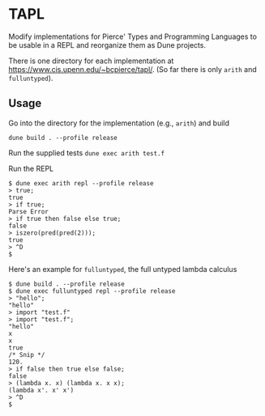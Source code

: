 # TAPL
Modify implementations for Pierce' Types and Programming Languages to be usable in a REPL
and reorganize them as Dune projects.

There is one directory for each implementation at https://www.cis.upenn.edu/~bcpierce/tapl/.
(So far there is only `arith` and `fulluntyped`). 

## Usage
Go into the directory for the implementation (e.g., `arith`) and build

```dune build . --profile release```

Run the supplied tests 
```dune exec arith test.f```

Run the REPL
```
$ dune exec arith repl --profile release
> true;
true
> if true;
Parse Error
> if true then false else true;
false
> iszero(pred(pred(2)));
true
> ^D
$
```
Here's an example for `fulluntyped`, the full untyped lambda calculus
```
$ dune build . --profile release
$ dune exec fulluntyped repl --profile release
> "hello";
"hello"
> import "test.f"
> import "test.f";
"hello"
x
x
true
/* Snip */
120.
> if false then true else false;
false
> (lambda x. x) (lambda x. x x);
(lambda x'. x' x')
> ^D
$
```
